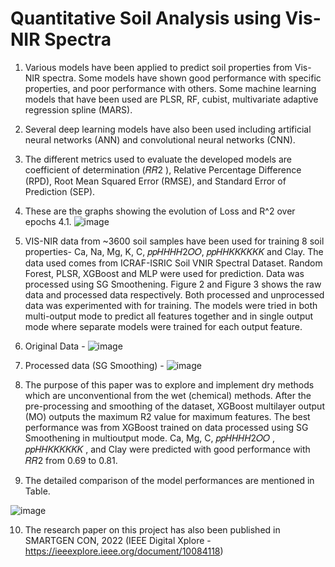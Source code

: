 # Quantitative Soil Analysis using Vis-NIR Spectra
1. Various models have been applied to predict soil properties from Vis-NIR spectra. Some models have shown good performance with specific properties, and poor performance with others. Some machine learning models that have been used are PLSR, RF, cubist, multivariate adaptive regression spline (MARS).

2. Several deep learning models have also been used including artificial neural networks (ANN) and convolutional neural networks (CNN).

3. The different metrics used to evaluate the developed models are coefficient of determination (𝑅𝑅2 ), Relative Percentage Difference (RPD), Root Mean Squared Error (RMSE), and Standard Error of Prediction (SEP).

4. These are the graphs showing the evolution of Loss and R^2 over epochs 
4.1. ![image](https://github.com/h2ars/Soil_quantitative/assets/72066376/f40f1d97-b1b4-459d-b7bf-fc107b1fefc7)

5. VIS-NIR data from ~3600 soil samples have been used for training 8 soil properties- Ca, Na, Mg, K, C, 𝑝𝑝𝐻𝐻𝐻𝐻2𝑂𝑂, 𝑝𝑝𝐻𝐻𝐾𝐾𝐾𝐾𝐾𝐾 and Clay. The data used comes from ICRAF-ISRIC Soil VNIR Spectral Dataset. Random Forest, PLSR, XGBoost and MLP were used for prediction. Data was processed using SG Smoothening. Figure 2 and Figure 3 shows the raw data and processed data respectively. Both processed and unprocessed data was experimented with for training. The models were tried in both multi-output mode to predict all features together and in single output mode where separate models were trained for each output feature.

6. Original Data -
   ![image](https://github.com/h2ars/Soil_quantitative/assets/72066376/5ef8478d-8a5f-4a33-a027-745ee1662401)

7. Processed data (SG Smoothing) -
   ![image](https://github.com/h2ars/Soil_quantitative/assets/72066376/cf87505f-c551-49ad-bdef-38742f3663bd)

8. The purpose of this paper was to explore and implement dry methods which are unconventional from the wet (chemical) methods. After the pre-processing and smoothing of the dataset, XGBoost multilayer output (MO) outputs the maximum R2 value for maximum features. The best performance was from XGBoost trained on data processed using SG Smoothening in multioutput mode. Ca, Mg, C, 𝑝𝑝𝐻𝐻𝐻𝐻2𝑂𝑂 , 𝑝𝑝𝐻𝐻𝐾𝐾𝐾𝐾𝐾𝐾 , and Clay were predicted with good performance with 𝑅𝑅2 from 0.69 to 0.81.
9. The detailed comparison of the model performances are mentioned in Table.
    
![image](https://github.com/h2ars/Soil_quantitative/assets/72066376/f0ee314d-06e2-4a69-926b-5ff203b93b6c)

10. The research paper on this project has also been published in SMARTGEN CON, 2022 (IEEE Digital Xplore - https://ieeexplore.ieee.org/document/10084118)
